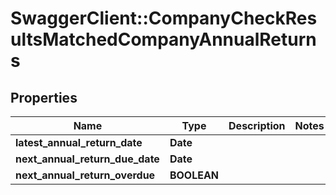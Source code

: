 # SwaggerClient::CompanyCheckResultsMatchedCompanyAnnualReturns

## Properties
Name | Type | Description | Notes
------------ | ------------- | ------------- | -------------
**latest_annual_return_date** | **Date** |  | 
**next_annual_return_due_date** | **Date** |  | 
**next_annual_return_overdue** | **BOOLEAN** |  | 



